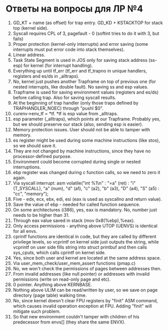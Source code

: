 # Ответы на вопросы для ЛР №4

1. GD_KT + name (as offset) for trap entry. GD_KD + KSTACKTOP for stack top (kernel side).
2. Syscall requires CPL of 3, pagefault - 0 (softint tries to do it with 3, but fails)
3. Proper protection (kernel-only interrupts) and error saving (some interrupts must put error code into stack themselves).
4. Linear address.
5. Task State Segment is used in JOS only for saving stack address (ss-esp) for kernel (for interrupt handling).
6. Everything up until tf_err (tf_err and tf_trapno in unique handlers, registers and es/ds in _alltraps).
7. No, kernel just pushes another Trapframe on top of previous one (for nested interrupts, like double fault). No saving ss and esp values.
8. Trapframe is used for saving environment values (registers and es/ds) before calling trap. Also for saving syscall results.
9. At the beginning of trap handler (only those traps defined by TRAPHANDLER_NOEC) through "pushl $0".
10. curenv->env_tf = *tf. *tf is esp value from _alltraps.
11. esp parameter (_alltraps), which points at our Trapframe. Probably yes, but we should preserve our stack (also, sending esp is easier).
12. Memory protection issues. User should not be able to tamper with memory.
13. es register might be used during some machine instructions (like stos), so we should save it.
14. They are not changed by machine instructions, since they have no processor-defined purpose.
15. Environment could become corrupted during single or nested interruptions.
16. ebp register was changed during c function calls, so we need to zero it again.
17. Via syscall interrupt:
		asm volatile("int %1\n"
		: "=a" (ret)
		: "i" (T_SYSCALL),
		  "a" (num),
		  "d" (a1),
		  "c" (a2),
		  "b" (a3),
		  "D" (a4),
		  "S" (a5)
		: "cc", "memory");
18. Five - edx, ecx, ebx, edi, esi (eax is used as syscallno and return value).
19. Save the value of ebp - needed for called function sequence.
20. On some architectures (i386), yes, eax is mandatory. No, number just needs to be higher than 31.
21. Through eax value saved in stack (mov    0x8(%ebp),%eax).
22. Only access permissions - anything above UTOP (UENVS) is identical for all envs.
23. cprintf functions are identical in code, but they are called by different privilege levels, so vcprintf on kernel side just outputs the string, while
	vcprintf on user side fills string into struct printbuf and then calls sys_cputs, which calls cprintf on kernel side.
24. Yes, since both user and kernel are located at the same address space.
25. Via user_mem_check/user_mem_assert functions (pmap.c)
26. No, we won't check the permissions of pages between addresses then.
27. From invalid addresses (like null pointer) or addresses with invalid permissions (write on read-only page and etc).
28. 0 pointer. Anything above KERNBASE.
29. Nothing above ULIM can be read/written by user, so we save on page directory (page table) walking time.
30. No, since kernel doesn't clear FPU registers by "finit" ASM command, which causes invalid operation exception at FPU. Adding "finit" will mitigate such problem. 
31. So that new environment couldn't tamper with children of his predecessor from envs[] (they share the same ENVX).
